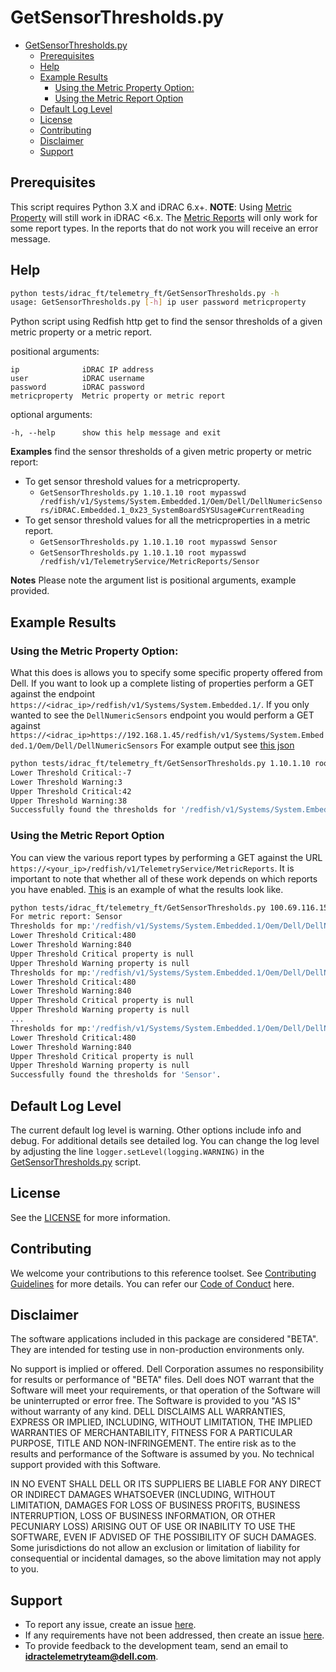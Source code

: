 # GetSensorThresholds.py

- [GetSensorThresholds.py](#getsensorthresholdspy)
  - [Prerequisites](#prerequisites)
  - [Help](#help)
  - [Example Results](#example-results)
    - [Using the Metric Property Option:](#using-the-metric-property-option)
    - [Using the Metric Report Option](#using-the-metric-report-option)
  - [Default Log Level](#default-log-level)
  - [License](#license)
  - [Contributing](#contributing)
  - [Disclaimer](#disclaimer)
  - [Support](#support)

## Prerequisites

This script requires Python 3.X and iDRAC 6.x+. **NOTE**: Using [Metric Property](#using-the-metric-property-option) will still work in iDRAC <6.x. The [Metric Reports](#using-the-metric-report-option) will only work for some report types. In the reports that do not work you will receive an error message.

## Help

```bash
python tests/idrac_ft/telemetry_ft/GetSensorThresholds.py -h
usage: GetSensorThresholds.py [-h] ip user password metricproperty
```

Python script using Redfish http get to find the sensor thresholds of a given
metric property or a metric report.

positional arguments:
```
ip              iDRAC IP address
user            iDRAC username
password        iDRAC password
metricproperty  Metric property or metric report
```

optional arguments:

```
-h, --help      show this help message and exit
```

**Examples**
find the sensor thresholds of a given metric property or metric report:
- To get sensor threshold values for a metricproperty.
  - `GetSensorThresholds.py 1.10.1.10 root mypasswd /redfish/v1/Systems/System.Embedded.1/Oem/Dell/DellNumericSensors/iDRAC.Embedded.1_0x23_SystemBoardSYSUsage#CurrentReading`
- To get sensor threshold values for all the metricproperties in a metric report.
  - `GetSensorThresholds.py 1.10.1.10 root mypasswd Sensor`
  - `GetSensorThresholds.py 1.10.1.10 root mypasswd /redfish/v1/TelemetryService/MetricReports/Sensor`

**Notes**
Please note the argument list is positional arguments, example provided.

## Example Results

### Using the Metric Property Option:

What this does is allows you to specify some specific property offered from Dell. If you want to look up a complete listing of properties perform a GET against the endpoint `https://<idrac_ip>/redfish/v1/Systems/System.Embedded.1/`. If you only wanted to see the `DellNumericSensors` endpoint you would perform a GET against `https://<idrac_ip>https://192.168.1.45/redfish/v1/Systems/System.Embedded.1/Oem/Dell/DellNumericSensors` For example output see [this json](sample_dellnumericsensors.json)

```bash
python tests/idrac_ft/telemetry_ft/GetSensorThresholds.py 1.10.1.10 root mypasswd /redfish/v1/Systems/System.Embedded.1/Oem/Dell/DellNumericSensors/iDRAC.Embedded.1_0x23_SystemBoardInletTemp
Lower Threshold Critical:-7
Lower Threshold Warning:3
Upper Threshold Critical:42
Upper Threshold Warning:38
Successfully found the thresholds for '/redfish/v1/Systems/System.Embedded.1/Oem/Dell/DellNumericSensors/iDRAC.Embedded.1_0x23_SystemBoardInletTemp'.
```

### Using the Metric Report Option

You can view the various report types by performing a GET against the URL `https://<your_ip>/redfish/v1/TelemetryService/MetricReports`. It is important to note that whether all of these work depends on which reports you have enabled. [This](reports.json) is an example of what the results look like.

```bash
python tests/idrac_ft/telemetry_ft/GetSensorThresholds.py 100.69.116.150 root calvin Sensor
For metric report: Sensor
Thresholds for mp:'/redfish/v1/Systems/System.Embedded.1/Oem/Dell/DellNumericSensors/0x17__Fan.Embedded.1' are below:
Lower Threshold Critical:480
Lower Threshold Warning:840
Upper Threshold Critical property is null
Upper Threshold Warning property is null
Thresholds for mp:'/redfish/v1/Systems/System.Embedded.1/Oem/Dell/DellNumericSensors/0x17__Fan.Embedded.4' are below:
Lower Threshold Critical:480
Lower Threshold Warning:840
Upper Threshold Critical property is null
Upper Threshold Warning property is null
...
Thresholds for mp:'/redfish/v1/Systems/System.Embedded.1/Oem/Dell/DellNumericSensors/0x17__Fan.Embedded.6' are below:
Lower Threshold Critical:480
Lower Threshold Warning:840
Upper Threshold Critical property is null
Upper Threshold Warning property is null
Successfully found the thresholds for 'Sensor'.
```

## Default Log Level

The current default log level is warning. Other options include info and debug. For additional details see detailed log. You can change the log level by adjusting the line `logger.setLevel(logging.WARNING)` in the [GetSensorThresholds.py](GetSensorThresholds.py) script.

## License

See the [LICENSE](../../LICENSE.md) for more information.

## Contributing
We welcome your contributions to this reference toolset. See [Contributing Guidelines](../../docs/CONTRIBUTING.md) for more details.
You can refer our [Code of Conduct](../../docs/CODE_OF_CONDUCT.md) here.

## Disclaimer
The software applications included in this package are  considered "BETA". They are intended for testing use in non-production  environments only. 

No support is implied or offered. Dell Corporation assumes no  responsibility for results or performance of "BETA" files.  Dell does NOT warrant that the Software will meet your requirements, or that operation of the Software will be uninterrupted or error free. The Software is provided to you "AS IS" without warranty of any kind. DELL DISCLAIMS ALL WARRANTIES, EXPRESS OR IMPLIED, INCLUDING, WITHOUT LIMITATION, THE IMPLIED WARRANTIES OF MERCHANTABILITY, FITNESS FOR A PARTICULAR PURPOSE, TITLE AND NON-INFRINGEMENT. The entire risk as to the results and performance of the Software is assumed by you. No technical support provided with this Software. 

IN NO EVENT SHALL DELL OR ITS SUPPLIERS BE LIABLE FOR ANY DIRECT OR INDIRECT DAMAGES WHATSOEVER (INCLUDING, WITHOUT LIMITATION, DAMAGES FOR LOSS OF BUSINESS PROFITS, BUSINESS INTERRUPTION, LOSS OF BUSINESS INFORMATION, OR OTHER PECUNIARY LOSS) ARISING OUT OF USE OR INABILITY TO USE THE SOFTWARE, EVEN IF ADVISED OF THE POSSIBILITY OF SUCH DAMAGES. Some jurisdictions do not allow an exclusion or limitation of liability for consequential or incidental damages, so the above limitation may not apply to you.


## Support
- To report any issue, create an issue [here](https://github.com/dell/iDRAC-Telemetry-Reference-Tools/issues).
- If any requirements have not been addressed, then create an issue [here](https://github.com/dell/iDRAC-Telemetry-Reference-Tools/issues).
- To provide feedback to the development team, send an email to **idractelemetryteam@dell.com**.
